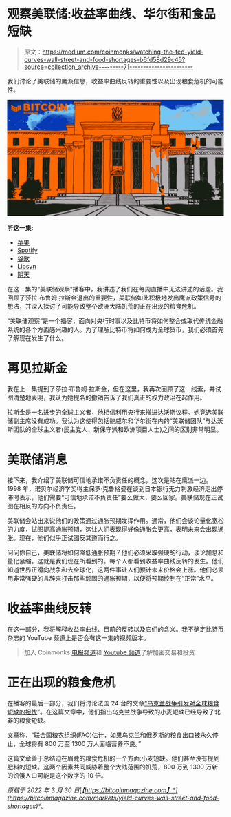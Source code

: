 # 观察美联储:收益率曲线、华尔街和食品短缺

> 原文：<https://medium.com/coinmonks/watching-the-fed-yield-curves-wall-street-and-food-shortages-b6fd58d29c45?source=collection_archive---------71----------------------->

我们讨论了美联储的鹰派信息，收益率曲线反转的重要性以及出现粮食危机的可能性。

![](img/d17249108687a6abd3b37b7e4a54a50a.png)

**听这一集:**

*   [苹果](https://podcasts.apple.com/de/podcast/the-powell-pivot-ft-dylan-leclair-fed-77/id1543640492?i=1000548375330)
*   [Spotify](https://open.spotify.com/episode/7JSYduSIGR7r3ji6bYWVI1?si=4271451ef783459d)
*   [谷歌](https://podcasts.google.com/feed/aHR0cHM6Ly9mZWR3YXRjaC5saWJzeW4uY29tL3Jzcw/episode/YmEwYjgzYWUtYzE3NS00YjNlLTlkOWQtNTFhOWY5NzQ0YjMy?sa=X&ved=0CAgQuIEEahcKEwjYxcqm_7_1AhUAAAAAHQAAAAAQLA)
*   [Libsyn](https://fedwatch.libsyn.com/the-powell-pivot-ft-dylan-leclair-fed-77)
*   [阴天](https://overcast.fm/+m2acPUM10)

在这一集的“美联储观察”播客中，我讲述了我们在每周直播中无法讲述的话题。我回顾了莎拉·布鲁姆·拉斯金退出的重要性，美联储如此积极地发出鹰派政策信号的想法，并深入探讨了可能导致整个欧洲大陆饥荒的正在出现的粮食危机。

“美联储观察”是一个播客，面向对央行时事以及比特币将如何整合或取代传统金融系统的各个方面感兴趣的人。为了理解比特币将如何成为全球货币，我们必须首先了解现在发生了什么。

# 再见拉斯金

我在上一集提到了莎拉·布鲁姆·拉斯金，但在这里，我再次回顾了这一线索，并试图清楚地表明，我认为她提名的撤销告诉了我们真正的权力政治在起作用。

拉斯金是一名进步的全球主义者，他相信利用央行来推进达沃斯议程。她竞选美联储副主席没有成功。我认为这使得包括鲍威尔和华尔街在内的“美联储团队”与达沃斯团队的全球主义者(民主党人、新保守派和欧洲项目人士)之间的区别非常明显。

# 美联储消息

接下来，我介绍了美联储可信地承诺不负责任的概念，这次是站在鹰派一边。1998 年，诺贝尔经济学奖得主保罗·克鲁格曼在谈到日本银行无力刺激经济走出停滞时表示，他们需要“可信地承诺不负责任”要么做大，要么回家。美联储现在正试图在相反的方向不负责任。

美联储会站出来说他们的政策通过通胀预期发挥作用。通常，他们会谈论量化宽松的力度，试图提高通胀预期，这让人们表现得好像通胀会更高，表明未来会出现通胀。现在，他们似乎正试图反其道而行之。

问问你自己，美联储将如何降低通胀预期？他们必须采取强硬的行动，谈论加息和量化紧缩。这就是我们现在所看到的。每个人都看到收益率曲线反转的发生。他们知道世界正滑向战争和去全球化，这两件事让人们预计未来价格会上涨。他们必须用非常强硬的言辞来打击那些顽固的通胀预期，以便将预期控制在“正常”水平。

# 收益率曲线反转

在这一部分，我将解释收益率曲线、目前的反转以及它们的含义。我不确定比特币杂志的 YouTube 频道上是否会有这一集的视频版本。

> 加入 Coinmonks [电报频道](https://t.me/coincodecap)和 [Youtube 频道](https://www.youtube.com/c/coinmonks/videos)了解加密交易和投资

# 正在出现的粮食危机

在播客的最后一部分，我们将讨论法国 24 台的文章[“乌克兰战争引发对全球粮食短缺的担忧](https://www.france24.com/en/europe/20220317-war-in-ukraine-sparks-concerns-over-worldwide-food-shortages)”。在这篇文章中，他们指出乌克兰战争导致的小麦短缺已经导致了北非的粮食短缺。

文章称，“联合国粮农组织(FAO)估计，如果乌克兰和俄罗斯的粮食出口被永久停止，全球将有 800 万至 1300 万人面临营养不良。”

这篇文章善于总结迫在眉睫的粮食危机的一个方面:小麦短缺。他们甚至没有提到肥料的短缺。这两个因素共同威胁着整个大陆范围的饥荒，800 万到 1300 万新的饥饿人口可能是这个数字的 10 倍。

*原载于 2022 年 3 月 30 日*[*【https://bitcoinmagazine.com】*](https://bitcoinmagazine.com/markets/yield-curves-wall-street-and-food-shortages)*。*